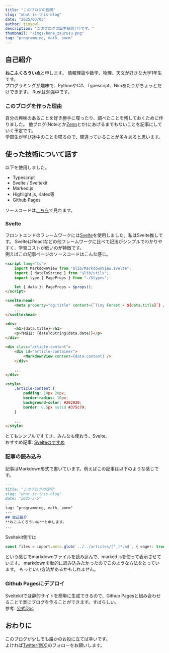 ```yaml
---
title: "このブログの説明"
slug: "what-is-this-blog"
date: "2025/03/05"
author: tinyowl
description: "このブログの誕生秘話(?)です。"
thumbnail: "/imgs/bone_zaurusu.png"
tag: "programming, math, poem"
---
```

## 自己紹介
**ねこふくろういぬ**と申します。
情報理論や数学、物理、天文が好きな大学1年生です。   
プログラミングが趣味で、PythonやC#、Typescript、Nimあたりがちょっとだけできます。
Rustは勉強中です。
### このブログを作った理由
自分の興味のあることを好き勝手に喋ったり、調べたことを残しておくために作りました。
他ブログ(Noteとか[Zenn](https://zenn.dev/tinyowl)とか)にあげるまでもないことを記事にしていく予定です。   
学部生が学び途中のことを喋るので、間違っていることが多々あると思います。
## 使った技術について話す
以下を使用しました。
- Typescript
- Svelte / Sveltekit
- Marked.js
- Highlight.js, Katex等
- Github Pages  

ソースコードは[こちら](https://github.com/TinyOwl49/tinyblog)で見れます。
### Svelte
フロントエンドのフレームワークには[Svelte](https://svelte.jp/)を使用しました。私はSvelte推しです。
SvelteはReactなどの他フレームワークに比べて記法がシンプルでわかりやすく、学習コストが低いのが特徴です。  
例えばこの記事ページのソースコードはこんな感じ。
```html
<script lang="ts">
	import MarkdownView from "$lib/MarkdownView.svelte";
	import { dateToString } from "$lib/utils";
	import type { PageProps } from "./$types";

	let { data }: PageProps = $props();
</script>

<svelte:head>
	<meta property="og:title" content={`Tiny Forest - ${data.title}`} />
	...
</svelte:head>

<div>
	<h1>{data.title}</h1>
	<p>作成日: {dateToString(data.date)}</p>
</div>

<div class="article-content">
	<div id="article-container">
		<MarkdownView content={data.content} />
	</div>

	...
</div>

<style>
	.article-content {
		padding: 10px 20px;
		border-radius: 10px;
		background-color: #202020;
		border: 0.5px solid #375c79;
	}

	...
</style>
```
とてもシンプルですてき。みんなも使おう、Svelte。   
おすすめ記事: [Svelteのすすめ](https://qiita.com/kurata04/items/d39e004dc3c837bfc4a1)

### 記事の読み込み
記事はMarkdown形式で書いています。例えばこの記事は以下のような感じです。
```markdown
---
title: "このブログの説明"
slug: "what-is-this-blog"
date: "2025-3-5"
...
tag: "programming, math, poem"
---
## 自己紹介
**ねこふくろういぬ**と申します。
...
```
Sveltekit側では
```ts
const files = import.meta.glob(`../../articles/[^_]*.md`, { eager: true, query: '?raw' })
```
という感じでmarkdownファイルを読み込んで、marked.jsを使って表示させています。
markdownを動的に読み込みたかったのでこのような方法をとっています。
もっといい方法があるかもしれません。
### Github Pagesにデプロイ
Sveltekitでは静的サイトを簡単に生成できるので、Github Pagesと組み合わせることで楽にブログを作ることができます。すばらしい。  
参考: [公式Doc](https://svelte.jp/docs/kit/adapter-static)
## おわりに
このブログが少しでも誰かのお役に立てば幸いです。  
よければ[Twitter(新X)](https://x.com/kasumi_fukurou)のフォローをお願いします。
